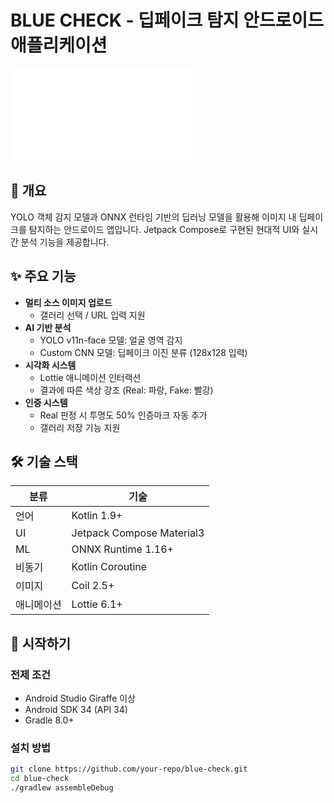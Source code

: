# BLUE CHECK - 딥페이크 탐지 안드로이드 애플리케이션

![로고](./res/mipmap-anydpi-v26/logo2.xml)

## 📖 개요
YOLO 객체 감지 모델과 ONNX 런타임 기반의 딥러닝 모델을 활용해 이미지 내 딥페이크를 탐지하는 안드로이드 앱입니다.
Jetpack Compose로 구현된 현대적 UI와 실시간 분석 기능을 제공합니다.

## ✨ 주요 기능
- **멀티 소스 이미지 업로드**
  - 갤러리 선택 / URL 입력 지원
- **AI 기반 분석**
  - YOLO v11n-face 모델: 얼굴 영역 감지
  - Custom CNN 모델: 딥페이크 이진 분류 (128x128 입력)
- **시각화 시스템**
  - Lottie 애니메이션 인터랙션
  - 결과에 따른 색상 강조 (Real: 파랑, Fake: 빨강)
- **인증 시스템**
  - Real 판정 시 투명도 50% 인증마크 자동 추가
  - 갤러리 저장 기능 지원

## 🛠 기술 스택
| 분류 | 기술 |
|------|------|
| 언어 | Kotlin 1.9+ |
| UI | Jetpack Compose Material3 |
| ML | ONNX Runtime 1.16+ |
| 비동기 | Kotlin Coroutine |
| 이미지 | Coil 2.5+ |
| 애니메이션 | Lottie 6.1+ |

## 🚀 시작하기
### 전제 조건
- Android Studio Giraffe 이상
- Android SDK 34 (API 34)
- Gradle 8.0+

### 설치 방법
```bash
git clone https://github.com/your-repo/blue-check.git
cd blue-check
./gradlew assembleDebug
